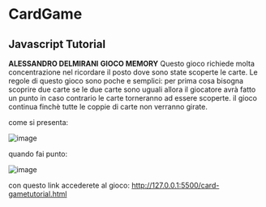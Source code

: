 # CardGame
## Javascript Tutorial
**ALESSANDRO DELMIRANI**
                **GIOCO MEMORY**
Questo gioco richiede molta concentrazione nel ricordare il posto dove sono state scoperte le carte.
Le regole di questo gioco sono poche e semplici:
per prima cosa bisogna scoprire due carte se le due carte sono uguali allora il giocatore avrà fatto un punto
in caso contrario le carte torneranno ad essere scoperte.
il gioco continua finchè tutte le coppie di carte non verranno girate.

come si presenta:

![image](https://github.com/alessandro-delmirani-2C-JCmaxwell-2023/CardGame/assets/124572412/72e1a70f-5a40-4ef2-b751-30f882d0c92d)

quando fai punto:

![image](https://github.com/alessandro-delmirani-2C-JCmaxwell-2023/CardGame/assets/124572412/27a0ed0a-ca79-4028-98a2-97ffc145ae71)


con questo link accederete al gioco: http://127.0.0.1:5500/card-gametutorial.html
